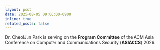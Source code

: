 ```yaml
---
layout: post
date: 2025-08-05 09:00:00+0900
inline: true
related_posts: false
---
```


Dr. CheolJun Park is serving on the **Program Committee** of the ACM Asia Conference on Computer and Communications Security (**ASIACCS**) 2026.